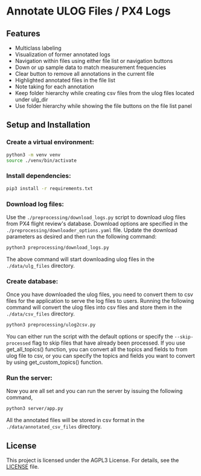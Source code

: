 # Annotate ULOG Files / PX4 Logs

## Features
- Multiclass labeling
- Visualization of former annotated logs
- Navigation within files using either file list or navigation buttons
- Down or up sample data to match measurement frequencies
- Clear button to remove all annotations in the current file
- Highlighted annotated files in the file list
- Note taking for each annotation
- Keep folder hierarchy while creating csv files from the ulog files located under ulg_dir
- Use folder hierarchy while showing the file buttons on the file list panel

## Setup and Installation

### Create a virtual environment:

   ```bash
   python3 -m venv venv
   source ./venv/bin/activate
   ```

### Install dependencies:

   ```bash
   pip3 install -r requirements.txt
   ```

### Download log files:

Use the `./preprocessing/download_logs.py` script to download ulog files from PX4 flight review's
database. Download options are specified in the `./preprocessing/downloader_options.yaml` file.
Update the download parameters as desired and then run the following command:

   ```bash
   python3 preprocessing/download_logs.py
   ```

The above command will start downloading ulog files in the `./data/ulg_files` directory.

### Create database:

Once you have downloaded the ulog files, you need to convert them to csv files for the
application to serve the log files to users. Running the following command will convert
the ulog files into csv files and store them in the `./data/csv_files` directory.

   ```bash
   python3 preprocessing/ulog2csv.py
   ```

You can either run the script with the default options or specify the `--skip-processed` flag to skip files that have already been processed. If you use get_all_topics() function, you can convert all the topics and fields to from ulog file to csv, or you can specify the topics and fields you want to convert by using get_custom_topics() function.

### Run the server:

Now you are all set and you can run the server by issuing the following command,

   ```bash
   python3 server/app.py
   ```

All the annotated files will be stored in csv format in the `./data/annotated_csv_files`
directory.


## License

This project is licensed under the AGPL3 License. For details, see the [LICENSE](LICENSE) file.
